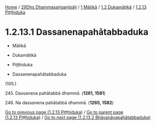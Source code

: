 
[Home](/) / [29Dhs Dhammasaṅgaṇīpāḷi](../../...md) / [1 Mātikā](../...md) / [1.2 Dukamātikā](...md) / [1.2.13 Piṭṭhiduka](../29Dhs/1/1.2/1.2.13.md)

# 1.2.13.1 Dassanenapahātabbaduka

* Mātikā

* Dukamātikā

* Piṭṭhiduka

* Dassanenapahātabbaduka

(105.)

245\. Dassanena pahātabbā dhammā. (**1261, 1581**)

246\. Na dassanena pahātabbā dhammā. (**1265, 1582**)

[Go to previous page (1.2.13 Piṭṭhiduka)](../29Dhs/1/1.2/1.2.13.md) / [Go to parent page (1.2.13 Piṭṭhiduka)](../29Dhs/1/1.2/1.2.13.md) / [Go to next page (1.2.13.2 Bhāvanāyapahātabbaduka)](1.2.13.2.md)


